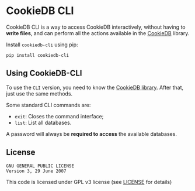 # CookieDB CLI

CookieDB CLI is a way to access CookieDB interactively, without having to **write files**, and can perform all the actions available in the [CookieDB](https://github.com/jaedsonpys/cookiedb) library.

Install `cookiedb-cli` using pip:

```
pip install cookiedb-cli
```

## Using CookieDB-CLI

To use the `CLI` version, you need to know the [CookieDB library](https://github.com/jaedsonpys/cookiedb). After that, just use the same methods.

Some standard CLI commands are:

- `exit`: Closes the command interface;
- `list`: List all databases.

A password will always be **required to access** the available databases.

## License

```
GNU GENERAL PUBLIC LICENSE
Version 3, 29 June 2007
```

This code is licensed under GPL v3 license (see [LICENSE](https://github.com/jaedsonpys/cookiedb-cli/blob/master/LICENSE) for details)